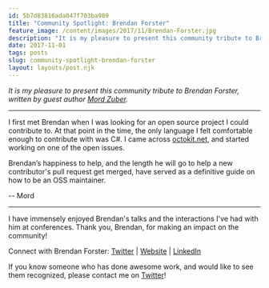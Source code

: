 ```yaml
---
id: 5b7d83816ada047f703ba989
title: "Community Spotlight: Brendan Forster"
feature_image: /content/images/2017/11/Brendan-Forster.jpg
description: "It is my pleasure to present this community tribute to Brendan Forster, written by guest author Mord Zuber."
date: 2017-11-01
tags: posts
slug: community-spotlight-brendan-forster
layout: layouts/post.njk
---
```


_It is my pleasure to present this community tribute to Brendan Forster, written by guest author [Mord Zuber](https://twitter.com/mordzuber)._

* * *

I first met Brendan when I was looking for an open source project I could contribute to. At that point in the time, the only language I felt comfortable enough to contribute with was C#. I came across [octokit.net](https://octokit.github.io/), and started working on one of the open issues.

Brendan’s happiness to help, and the length he will go to help a new contributor's pull request get merged, have served as a definitive guide on how to be an OSS maintainer.

\-- Mord

* * *

I have immensely enjoyed Brendan's talks and the interactions I've had with him at conferences. Thank you, Brendan, for making an impact on the community!

Connect with Brendan Forster: [Twitter](https://twitter.com/shiftkey) | [Website](http://www.brendanforster.com/now/) | [LinkedIn](https://www.linkedin.com/in/brendanforster/)

If you know someone who has done awesome work, and would like to see them recognized, please contact me on [Twitter](https://twitter.com/reverentgeek)!
